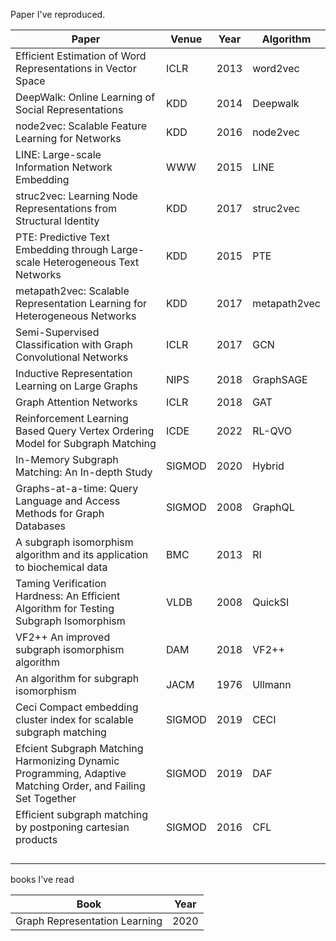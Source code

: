 Paper I've reproduced.

| Paper                                                        | Venue  | Year | Algorithm    |
| ------------------------------------------------------------ | ------ | ---- | ------------ |
| Efficient Estimation of Word Representations in Vector Space | ICLR   | 2013 | word2vec     |
| DeepWalk: Online Learning of Social Representations          | KDD    | 2014 | Deepwalk     |
| node2vec: Scalable Feature Learning for Networks             | KDD    | 2016 | node2vec     |
| LINE: Large-scale Information Network Embedding              | WWW    | 2015 | LINE         |
| struc2vec: Learning Node Representations from Structural Identity | KDD    | 2017 | struc2vec    |
| PTE: Predictive Text Embedding through Large-scale Heterogeneous Text Networks | KDD    | 2015 | PTE          |
| metapath2vec: Scalable Representation Learning for Heterogeneous Networks | KDD    | 2017 | metapath2vec |
| Semi-Supervised Classification with Graph Convolutional Networks | ICLR   | 2017 | GCN          |
| Inductive Representation Learning on Large Graphs            | NIPS   | 2018 | GraphSAGE    |
| Graph Attention Networks                                     | ICLR   | 2018 | GAT          |
| Reinforcement Learning Based Query Vertex Ordering Model for Subgraph Matching | ICDE   | 2022 | RL-QVO       |
| In-Memory Subgraph Matching: An In-depth Study               | SIGMOD | 2020 | Hybrid       |
| Graphs-at-a-time: Query Language and Access Methods for Graph Databases | SIGMOD | 2008 | GraphQL      |
| A subgraph isomorphism algorithm and its application to biochemical data | BMC    | 2013 | RI           |
| Taming Verification Hardness: An Efficient Algorithm for Testing Subgraph Isomorphism | VLDB   | 2008 | QuickSI      |
| VF2++ An improved subgraph isomorphism algorithm             | DAM    | 2018 | VF2++        |
| An algorithm for subgraph isomorphism                        | JACM   | 1976 | Ullmann      |
| Ceci Compact embedding cluster index for scalable subgraph matching | SIGMOD | 2019 | CECI         |
| Efcient Subgraph Matching Harmonizing Dynamic Programming, Adaptive Matching Order, and Failing Set Together | SIGMOD | 2019 | DAF          |
| Efficient subgraph matching by postponing cartesian products | SIGMOD | 2016 | CFL          |
|                                                              |        |      |              |
|                                                              |        |      |              |
|                                                              |        |      |              |
|                                                              |        |      |              |

books I've read

| Book                          | Year |
| ----------------------------- | ---- |
| Graph Representation Learning | 2020 |

